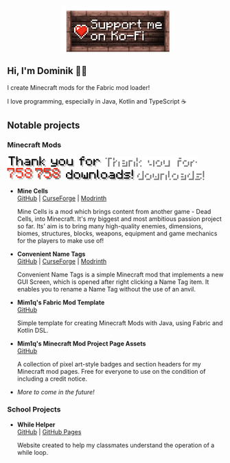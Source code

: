 <p align="center">
  <a href="https://ko-fi.com/mim1q">
    <img src="https://raw.githubusercontent.com/mim1q/ModPageAssets/main/badges/ko-fi.png" alt="Support me on Ko-Fi">
  </a>    
</p>


## Hi, I'm Dominik :wave::smiley_cat:

I create Minecraft mods for the Fabric mod loader!

I love programming, especially in Java, Kotlin and TypeScript :coffee:

## Notable projects

### **Minecraft Mods**

![Thank you for](https://raw.githubusercontent.com/mim1q/ModPageAssets/main/other/light-mode/thank-you-for.png#gh-light-mode-only)
![Thank you for](https://raw.githubusercontent.com/mim1q/ModPageAssets/main/other/dark-mode/thank-you-for.png#gh-dark-mode-only)
&nbsp;
<img
  src="https://raw.githubusercontent.com/mim1q/DownloadCounter/master/output/total.svg?#gh-light-mode-only"
  alt="Download count"
  height="28px"
/>
<img
  src="https://raw.githubusercontent.com/mim1q/DownloadCounter/master/output/total-dark.svg?#gh-dark-mode-only"
  alt="Download count"
  height="28px"
/>
&nbsp;
![Downloads](https://raw.githubusercontent.com/mim1q/ModPageAssets/main/other/light-mode/downloads.png#gh-light-mode-only)
![Downloads](https://raw.githubusercontent.com/mim1q/ModPageAssets/main/other/dark-mode/downloads.png#gh-dark-mode-only)

- **Mine Cells**  
  [GitHub](https://github.com/mim1q/MineCells) | [CurseForge](https://www.curseforge.com/minecraft/mc-mods/minecells) | [Modrinth](https://modrinth.com/mod/minecells)
  
  Mine Cells is a mod which brings content from another game - Dead Cells, into Minecraft. It's my biggest and most ambitious passion project so far. Its' aim is to bring many high-quality enemies, dimensions, biomes, structures, blocks, weapons, equipment and game mechanics for the players to make use of!
  
- **Convenient Name Tags**  
  [GitHub](https://github.com/mim1q/ConvenientNameTags) | [CurseForge](https://www.curseforge.com/minecraft/mc-mods/convenient-name-tags) | [Modrinth](https://modrinth.com/mod/convenient-name-tags)
  
  Convenient Name Tags is a simple Minecraft mod that implements a new GUI Screen, which is opened after right clicking a Name Tag item.
  It enables you to rename a Name Tag without the use of an anvil.

- **Mim1q's Fabric Mod Template**  
  [GitHub](https://github.com/mim1q/Mim1qFabricTemplate)

  Simple template for creating Minecraft Mods with Java, using Fabric and Kotlin DSL.

- **Mim1q's Minecraft Mod Project Page Assets**  
  [GitHub](https://github.com/mim1q/ModPageAssets)

  A collection of pixel art-style badges and section headers for my Minecraft mod pages. Free for everyone to use on the condition of including a credit notice.

- *More to come in the future!*

### **School Projects**

- **While Helper**  
  [GitHub](https://github.com/mim1q/WhileHelper) | [GitHub Pages](https://mim1q.github.io/WhileHelper/index_en.html)
  
  Website created to help my classmates understand the operation of a while loop.
